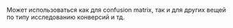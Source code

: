 Может использоваться как для confusion matrix, так и для других вещей по типу исследованию конверсий и тд. 